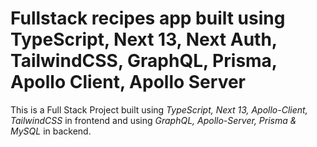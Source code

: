 # Fullstack recipes app built using TypeScript, Next 13, Next Auth, TailwindCSS, GraphQL, Prisma, Apollo Client, Apollo Server

This is a Full Stack Project built using *TypeScript, Next 13, Apollo-Client, TailwindCSS* in frontend and using *GraphQL, Apollo-Server, Prisma & MySQL* in backend.
